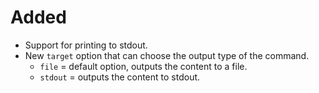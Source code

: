 # Added

- Support for printing to stdout.
- New `target` option that can choose the output type of the command.
  - `file` = default option, outputs the content to a file.
  - `stdout` = outputs the content to stdout.
